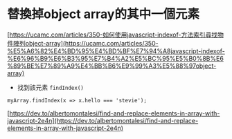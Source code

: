 # 替換掉object array的其中一個元素

[https://ucamc.com/articles/350-如何使用javascript-indexof-方法索引尋找物件陣列object-array](https://ucamc.com/articles/350-%E5%A6%82%E4%BD%95%E4%BD%BF%E7%94%A8javascript-indexof-%E6%96%B9%E6%B3%95%E7%B4%A2%E5%BC%95%E5%B0%8B%E6%89%BE%E7%89%A9%E4%BB%B6%E9%99%A3%E5%88%97object-array)
- 找到該元素
`findIndex()`

`myArray.findIndex(x => x.hello === 'stevie');`

[https://dev.to/albertomontalesi/find-and-replace-elements-in-array-with-javascript-2e4n](https://dev.to/albertomontalesi/find-and-replace-elements-in-array-with-javascript-2e4n)
